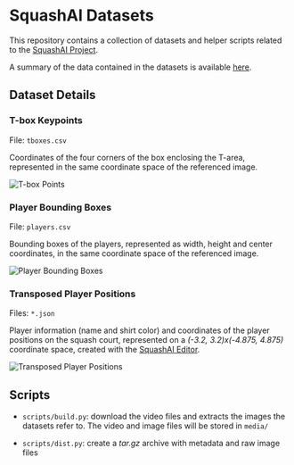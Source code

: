 SquashAI Datasets
=================

This repository contains a collection of datasets and helper scripts
related to the [SquashAI Project](https://squashai.github.io).

A summary of the data contained in the datasets is available
[here](https://squashai.github.io/#/data).

## Dataset Details

### T-box Keypoints

File: `tboxes.csv`

Coordinates of the four corners of the box enclosing the T-area,
represented in the same coordinate space of the referenced image.

![T-box Points](https://user-images.githubusercontent.com/13051155/100998804-42dd6100-355c-11eb-9859-6d52399ee092.png)

### Player Bounding Boxes

File: `players.csv`

Bounding boxes of the players, represented as width, height and center
coordinates, in the same coordinate space of the referenced image.

![Player Bounding Boxes](https://user-images.githubusercontent.com/13051155/101011845-006b5280-3563-11eb-97b1-679cd56c8fae.png)

### Transposed Player Positions

Files: `*.json`

Player information (name and shirt color) and coordinates of the
player positions on the squash court, represented on a _(-3.2,
3.2)x(-4.875, 4.875)_ coordinate space, created with the [SquashAI
Editor](https://squashai.github.io/#/editor).

![Transposed Player Positions](https://user-images.githubusercontent.com/13051155/100998836-4c66c900-355c-11eb-9cc4-dc4f99ffa0a8.png)

## Scripts

 * `scripts/build.py`: download the video files and extracts the
   images the datasets refer to. The video and image files will be
   stored in `media/`

 * `scripts/dist.py`: create a _tar.gz_ archive with metadata and raw
   image files